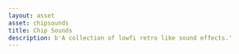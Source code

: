 ```yaml
---
layout: asset
asset: chipsounds
title: Chip Sounds
description: b'A collection of lowfi retro like sound effects.'
---
```

